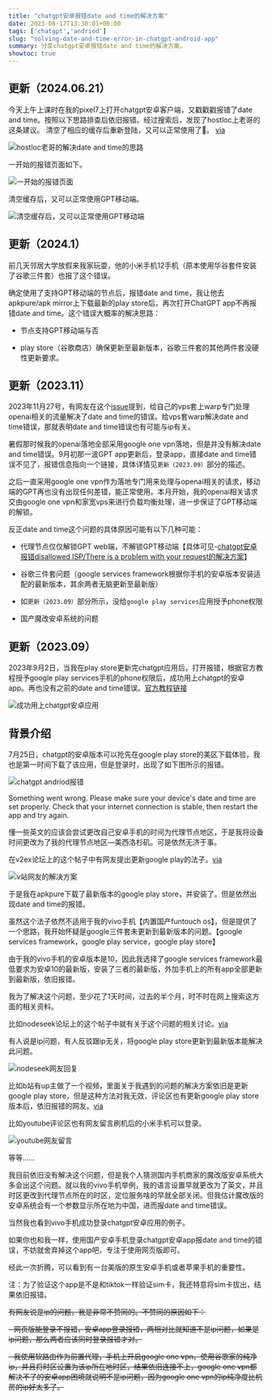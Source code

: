 ```yaml
---
title: "chatgpt安卓报错date and time的解决方案"
date: 2023-08-17T13:30:01+08:00
tags: ['chatgpt','andriod']
slug: "solving-date-and-time-error-in-chatgpt-android-app"
summary: 分享chatgpt安卓报错date and time的解决方案。
showtoc: true
---
```


## 更新（2024.06.21）

今天上午上课时在我的pixel7上打开chatgpt安卓客户端，又戳戳戳报错了date and time。按照以下思路排查后依旧报错。经过搜索后，发现了hostloc上老哥的这条建议。
清空了相应的缓存后重新登陆，又可以正常使用了🤪。 [via](https://hostloc.com/thread-1268305-1-1.html)

![hostloc老哥的解决date and time的思路](https://cdn.sa.net/2024/06/21/6u4ERqTBaFzcAGj.webp)

一开始的报错页面如下。

![一开始的报错页面](https://cdn.sa.net/2024/06/21/PFzqsRVS4eaHoJv.webp)

清空缓存后，又可以正常使用GPT移动端。

![清空缓存后，又可以正常使用GPT移动端](https://cdn.sa.net/2024/06/21/qTQgLWybjdKEhsr.webp)

## 更新（2024.1）

前几天邻居大学放假来我家玩耍，他的小米手机12手机（原本使用华谷套件安装了谷歌三件套）也报了这个错误。

确定使用了支持GPT移动端的节点后，报错date and time，我让他去apkpure/apk mirror上下载最新的play store后，再次打开ChatGPT app不再报错date and time。这个错误大概率的解决思路：

- 节点支持GPT移动端与否

- play store（谷歌商店）确保更新至最新版本，谷歌三件套的其他两件套没硬性更新要求。

## 更新（2023.11）

2023年11月27号，有网友在这个[issue](https://github.com/real-jiakai/blog/issues/3#issuecomment-1826815359)提到，给自己的vps套上warp专门处理openai相关的流量解决了date and time的错误。给vps套warp解决date and time错误，那就表明date and time错误也有可能与ip有关。

暑假那时候我的openai落地全部采用google one vpn落地，但是并没有解决date and time错误。9月初那一波GPT  app更新后，登录app，直接date and time错误不见了，报错信息指向一个链接，具体详情见`更新（2023.09）`部分的描述。

之后一直采用google one vpn作为落地专门用来处理与openai相关的请求，移动端的GPT再也没有出现任何差错，能正常使用。本月开始，我的openai相关请求交由google one vpn和家宽vps来进行负载均衡处理，进一步保证了GPT移动端的解锁。

反正date and time这个问题的具体原因可能有以下几种可能：

- 代理节点仅仅解锁GPT web端，不解锁GPT移动端【具体可见-[chatgpt安卓报错disallowed ISP/There is a problem with your request的解决方案](https://blog.gujiakai.top/2023/10/chatgpt-android-error-disallowed-isp-solution)】

- 谷歌三件套问题（google services framework根据你手机的安卓版本安装适配的最新版本，其余两者无脑更新至最新版）

- 如`更新（2023.09）`部分所示，没给`google play services`应用授予phone权限

- 国产魔改安卓系统的问题

## 更新（2023.09）

2023年9月2日，当我在play store更新完chatgpt应用后，打开报错，根据官方教程授予google play services手机的phone权限后，成功用上chatgpt的安卓app。再也没有之前的date and time错误。[官方教程链接](https://help.openai.com/en/articles/8261897-chatgpt-android-app-sign-in-error-something-went-wrong-with-code-17-error)

![成功用上chatgpt安卓应用](https://vip2.loli.net/2023/09/02/dTtYr12uHGWvlzy.webp)

## 背景介绍

7月25日，chatgpt的安卓版本可以抢先在google play store的美区下载体验，我也是第一时间下载了该应用，但是登录时，出现了如下图所示的报错。

![chatgpt andriod报错](https://vip2.loli.net/2023/08/17/CMjuqNh8cOWoATn.webp)

Something went wrong. Please make sure your device's date and time are set properly. Check that your internet connection is stable, then restart the app and try again. 

懂一些英文的应该会尝试更改自己安卓手机的时间为代理节点地区，于是我将设备时间更改为了我的代理节点地区—美西洛杉矶。可是依然无济于事。

在v2ex论坛上的这个帖子中有网友提出更新google play的法子。[via](https://www.v2ex.com/t/959723)

![v站网友的解决方案](https://vip2.loli.net/2023/08/17/tJpXzRHEZu4gqrA.webp)

于是我在apkpure下载了最新版本的google play store，并安装了。但是依然出现date and time的报错。

虽然这个法子依然不适用于我的vivo手机【内置国产funtouch os】，但是提供了一个思路，我开始怀疑是google三件套未更新到最新版本的问题。【google services framework，google play service，google play store】

由于我的vivo手机的安卓版本是10，因此我选择了google services framework最低要求为安卓10的最新版，安装了三者的最新版，外加手机上的所有app全部更新到最新版，依旧报错。

我为了解决这个问题，至少花了1天时间，过去的半个月，时不时在网上搜索这方面的相关资料。

比如nodeseek论坛上的这个帖子中就有关于这个问题的相关讨论。[via](https://www.nodeseek.com/post-16285-1)

有人说是ip问题，有人反驳跟ip无关，将google play store更新到最新版本能解决此问题。

![nodeseek网友回复](https://vip2.loli.net/2023/08/17/4lWPgQOzhuyStMH.webp)

比如b站有up主做了一个视频，里面关于我遇到的问题的解决方案依旧是更新google play store，但是这种方法对我无效，评论区也有更新google play store版本后，依旧报错的网友。[via](https://www.bilibili.com/video/BV1dp4y1G7qq/)

比如youtube评论区也有网友留言刷机后的小米手机可以登录。

![youtube网友留言](https://vip2.loli.net/2023/08/17/gB1Rjy4qwfZGmkU.webp)

等等......

我目前依旧没有解决这个问题，但是我个人猜测国内手机商家的魔改版安卓系统大多会出这个问题。就以我的vivo手机举例，我的语言设置早就更改为了英文，并且时区更改到代理节点所在的时区，定位服务啥的早就全部关闭。但我估计魔改版的安卓系统会有一个参数显示所在地为中国，进而报date and time错误。

当然我也看到vivo手机成功登录chatgpt安卓应用的例子。

如果你也和我一样，使用国产安卓手机登录chatgpt安卓app报date and time的错误，不妨就舍弃掉这个app吧，专注于使用网页版即可。

经此一次折腾，可以看到有一台美版的原生安卓手机或者苹果手机的重要性。

注：为了验证这个app是不是和tiktok一样验证sim卡，我还特意将sim卡拔出，结果依旧报错。

~~有网友说是ip的问题，我是非常不赞同的。不赞同的原因如下：~~

~~- 网页版能登录不报错，安卓app登录报错，两相对比就知道不是ip问题，如果是ip问题，那么两者应该同时登录报错才对。~~

~~- 我使用软路由作为前置代理，手机上开启google one vpn，使用谷歌家的纯净ip，并且将时区设置为该ip所在地时区，结果依旧连接不上，google one vpn都解决不了的安卓app困境就说明不是ip问题，因为google one vpn的ip纯净度比机房的ip好太多了。~~